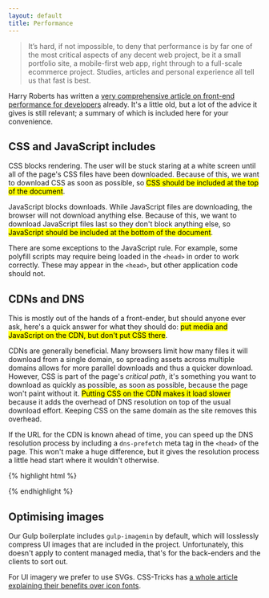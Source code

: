```yaml
---
layout: default
title: Performance
---
```


> It’s hard, if not impossible, to deny that performance is by far one of the most critical aspects of any decent web project, be it a small portfolio site, a mobile-first web app, right through to a full-scale ecommerce project. Studies, articles and personal experience all tell us that fast is best.

Harry Roberts has written a [very comprehensive article on front-end performance for developers](http://csswizardry.com/2013/01/front-end-performance-for-web-designers-and-front-end-developers/) already. It's a little old, but a lot of the advice it gives is still relevant; a summary of which is included here for your convenience. 

## CSS and JavaScript includes

CSS blocks rendering. The user will be stuck staring at a white screen until all of the page's CSS files have been downloaded. Because of this, we want to download CSS as soon as possible, so <mark>CSS should be included at the top of the document</mark>.

JavaScript blocks downloads. While JavaScript files are downloading, the browser will not download anything else. Because of this, we want to download JavaScript files last so they don't block anything else, so <mark>JavaScript should be included at the bottom of the document</mark>. 

There are some exceptions to the JavaScript rule. For example, some polyfill scripts may require being loaded in the `<head>` in order to work correctly. These may appear in the `<head>`, but other application code should not.

## CDNs and DNS

This is mostly out of the hands of a front-ender, but should anyone ever ask, here's a quick answer for what they should do: <mark>put media and JavaScript on the CDN, but don't put CSS there</mark>. 

CDNs are generally beneficial. Many browsers limit how many files it will download from a single domain, so spreading assets across multiple domains allows for more parallel downloads and thus a quicker download. However, CSS is part of the page's *critical path*, it's something you want to download as quickly as possible, as soon as possible, because the page won't paint without it. <mark>Putting CSS on the CDN makes it load slower</mark> because it adds the overhead of DNS resolution on top of the usual download effort. Keeping CSS on the same domain as the site removes this overhead. 

If the URL for the CDN is known ahead of time, you can speed up the DNS resolution process by including a `dns-prefetch` meta tag in the `<head>` of the page. This won't make a huge difference, but it gives the resolution process a little head start where it wouldn't otherwise.

{% highlight html %}
<link rel="dns-prefetch" href="//cdn.foobar.com">
{% endhighlight %}

## Optimising images

Our Gulp boilerplate includes `gulp-imagemin` by default, which will losslessly compress UI images that are included in the project. Unfortunately, this doesn't apply to content managed media, that's for the back-enders and the clients to sort out. 

For UI imagery we prefer to use SVGs. CSS-Tricks has [a whole article explaining their benefits over icon fonts](https://css-tricks.com/icon-fonts-vs-svg/).